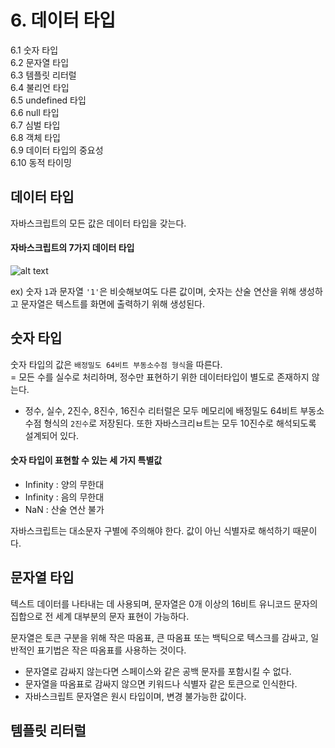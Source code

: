 # 6. 데이터 타입
6.1 숫자 타입<br>
6.2 문자열 타입<br>
6.3 템플릿 리터럴<br>
6.4 불리언 타입<br>
6.5 undefined 타입<br>
6.6 null 타입<br>
6.7 심벌 타입<br>
6.8 객체 타입<br>
6.9 데이터 타입의 중요성<br>
6.10 동적 타이밍<br>

## 데이터 타입
자바스크립트의 모든 값은 데이터 타입을 갖는다. 

#### 자바스크립트의 7가지 데이터 타입
![alt text](image-1.png)

ex) 숫자 `1`과  문자열 `'1'`은 비슷해보여도 다른 값이며, 숫자는 산술 연산을 위해 생성하고 문자열은 텍스트를 화면에 출력하기 위해 생성된다.

## 숫자 타입
숫자 타입의 값은 `배정밀도 64비트 부동소수점 형식`을 따른다.<br>
= 모든 수를 실수로 처리하며, 정수만 표현하기 위한 데이터타입이 별도로 존재하지 않는다.

- 정수, 실수, 2진수, 8진수, 16진수 리터럴은 모두 메모리에 배정밀도 64비트 부동소수점 형식의 `2진수`로 저장된다. 또한 자바스크리ㅂ트는 모두 10진수로 해석되도록 설계되어 있다.

#### 숫자 타입이 표현할 수 있는 세 가지 특별값
- Infinity : 양의 무한대
- Infinity : 음의 무한대
- NaN : 산술 연산 불가

자바스크립트는 대소문자 구별에 주의해야 한다. 값이 아닌 식별자로 해석하기 때문이다.

## 문자열 타입
텍스트 데이터를 나타내는 데 사용되며, 문자열은 0개 이상의 16비트 유니코드 문자의 집합으로 전 세계 대부분의 문자 표현이 가능하다. 

문자열은 토큰 구분을 위해 작은 따옴표, 큰 따옴표 또는 백틱으로 텍스크를 감싸고, 일반적인 표기법은 작은 따옴표를 사용하는 것이다. 

- 문자열로 감싸지 않는다면 스페이스와 같은 공백 문자를 포함시킬 수 없다.
- 문자열을 따옴표로 감싸지 않으면 키워드나 식별자 같은 토큰으로 인식한다.
- 자바스크립트 문자열은 원시 타입이며, 변경 불가능한 값이다.

## 템플릿 리터럴
